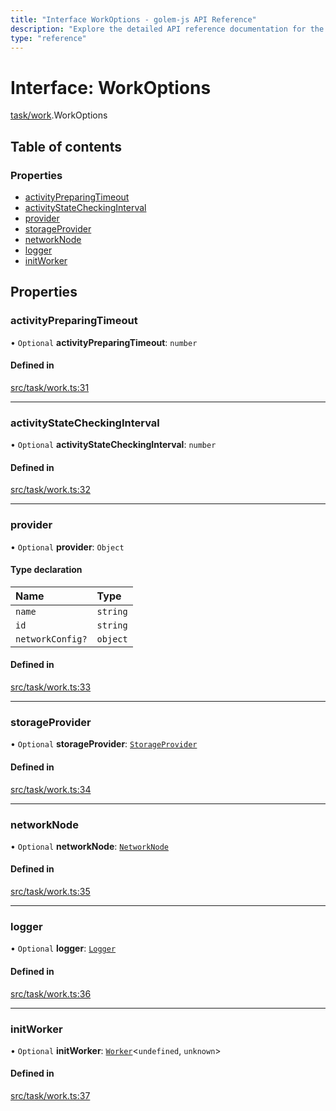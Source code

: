 ```yaml
---
title: "Interface WorkOptions - golem-js API Reference"
description: "Explore the detailed API reference documentation for the Interface WorkOptions within the golem-js SDK for the Golem Network."
type: "reference"
---
```

# Interface: WorkOptions

[task/work](../modules/task_work).WorkOptions

## Table of contents

### Properties

- [activityPreparingTimeout](task_work.WorkOptions#activitypreparingtimeout)
- [activityStateCheckingInterval](task_work.WorkOptions#activitystatecheckinginterval)
- [provider](task_work.WorkOptions#provider)
- [storageProvider](task_work.WorkOptions#storageprovider)
- [networkNode](task_work.WorkOptions#networknode)
- [logger](task_work.WorkOptions#logger)
- [initWorker](task_work.WorkOptions#initworker)

## Properties

### activityPreparingTimeout

• `Optional` **activityPreparingTimeout**: `number`

#### Defined in

[src/task/work.ts:31](https://github.com/golemfactory/golem-js/blob/5c570c3/src/task/work.ts#L31)

___

### activityStateCheckingInterval

• `Optional` **activityStateCheckingInterval**: `number`

#### Defined in

[src/task/work.ts:32](https://github.com/golemfactory/golem-js/blob/5c570c3/src/task/work.ts#L32)

___

### provider

• `Optional` **provider**: `Object`

#### Type declaration

| Name | Type |
| :------ | :------ |
| `name` | `string` |
| `id` | `string` |
| `networkConfig?` | `object` |

#### Defined in

[src/task/work.ts:33](https://github.com/golemfactory/golem-js/blob/5c570c3/src/task/work.ts#L33)

___

### storageProvider

• `Optional` **storageProvider**: [`StorageProvider`](storage_provider.StorageProvider)

#### Defined in

[src/task/work.ts:34](https://github.com/golemfactory/golem-js/blob/5c570c3/src/task/work.ts#L34)

___

### networkNode

• `Optional` **networkNode**: [`NetworkNode`](../classes/network_node.NetworkNode)

#### Defined in

[src/task/work.ts:35](https://github.com/golemfactory/golem-js/blob/5c570c3/src/task/work.ts#L35)

___

### logger

• `Optional` **logger**: [`Logger`](utils_logger_logger.Logger)

#### Defined in

[src/task/work.ts:36](https://github.com/golemfactory/golem-js/blob/5c570c3/src/task/work.ts#L36)

___

### initWorker

• `Optional` **initWorker**: [`Worker`](../modules/task_work#worker)\<`undefined`, `unknown`\>

#### Defined in

[src/task/work.ts:37](https://github.com/golemfactory/golem-js/blob/5c570c3/src/task/work.ts#L37)
